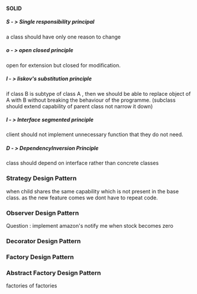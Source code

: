 #### SOLID
##### S - > Single responsibility principal
a class should have only one reason to change
##### o - > open closed principle
open for extension but closed for modification.
##### l - > liskov's substitution principle
if class B is subtype of class A , then we should be able to replace object of A 
with B without breaking the behaviour of the programme.
(subclass should extend capability of parent class not narrow it down)

##### I - > Interface segmented principle
client should not implement unnecessary function that they do 
not need.

##### D - > DependencyInversion Principle
class should depend on interface rather than concrete classes

### Strategy Design Pattern
when child shares the same capability which is not present in the base class.
as the new feature comes we dont have to repeat code. 

### Observer Design Pattern
Question : implement amazon's notify me when stock becomes zero

### Decorator Design Pattern
### Factory Design Pattern
### Abstract Factory Design Pattern
factories of factories



